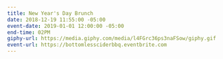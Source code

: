 ```yaml
---
title: New Year's Day Brunch
date: 2018-12-19 11:55:00 -05:00
event-date: 2019-01-01 12:00:00 -05:00
end-time: 02PM
giphy-url: https://media.giphy.com/media/l4FGrc36ps3naFSow/giphy.gif
event-url: https://bottomlessciderbbq.eventbrite.com
---
```


